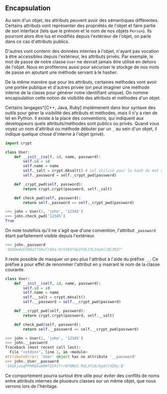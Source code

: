 ## Encapsulation

Au sein d'un objet, les attributs peuvent avoir des sémantiques différentes.
Certains attributs vont représenter des propriétés de l'objet et faire partie de son interface (tels que le prénom et le nom de nos objets `Person`). Ils pourront alors être lus et modifiés depuis l'extérieur de l'objet, on parle dans ce cas d'attributs publics.

D'autres vont contenir des données internes à l'objet, n'ayant pas vocation à être accessibles depuis l'extérieur, les attributs privés.
Par exemple, le mot de passe de notre classe `User` ne devrait jamais être utilisé en dehors de l'objet. Nous en profiterons aussi pour sécuriser le stockge de nos mots de passe en ajoutant une méthode servant à le hasher.

De la même manière que pour les attributs, certaines méthodes vont avoir une portée publique et d'autres privée (on peut imaginer une méthode interne de la classe pour générer notre identifiant unique).
On nomme encapsulation cette notion de visibilité des attributs et méthodes d'un objet.

Certains langages^[C++, Java, Ruby] implémenent dans leur syntaxe des outils pour gérer la visibilité des attributs et méthodes, mais il n'y a rien de tel en Python.
Il existe à la place des conventions, qui indiquent aux développeurs quels attributs/méthodes sont publics ou privés.
Quand vous voyez un nom d'attribut ou méthode débuter par un `_` au sein d'un objet, il indique quelque chose d'interne à l'objet (privé).

```python
import crypt

class User:
    def __init__(self, id, name, password):
        self.id = id
        self.name = name
        self._salt = crypt.mksalt() # sel utilisé pour le hash du mot de passe
        self._password = self._crypt_pwd(password)

    def _crypt_pwd(self, password):
        return crypt.crypt(password, self._salt)

    def check_pwd(self, password):
        return self._password == self._crypt_pwd(password)
```

```python
>>> john = User(1, 'john', '12345')
>>> john.check_pwd('12345')
True
```

On note toutefois qu'il ne s'agit que d'une convention, l'attribut `_password` étant parfaitement visible depuis l'extérieur.

```python
>>> john._password
'$6$DwdvE5H8sT71Huf/$9a.H/VIK4fdwIFdLJYL34yml/QC3KZ7'
```

Il reste possible de masquer un peu plus l'attribut à l'aide du préfixe `__`. Ce préfixe a pour effet de renommer l'attribut en y insérant le nom de la classe courante.

```python
class User:
    def __init__(self, id, name, password):
        self.id = id
        self.name = name
        self.__salt = crypt.mksalt()
        self.__password = self.__crypt_pwd(password)

    def __crypt_pwd(self, password):
        return crypt.crypt(password, self.__salt)

    def check_pwd(self, password):
        return self.__password == self.__crypt_pwd(password)
```

```python
>>> john = User(1, 'john', '12345')
>>> john.__password
Traceback (most recent call last):
  File "<stdin>", line 1, in <module>
AttributeError: 'User' object has no attribute '__password'
>>> john._User__password
'$6$kjwoqPPHRQAamRHT$591frrNfNNb3.RdLXYiB/bgdCC4Z0p.B'
```

Ce comportement pourra surtout être utile pour éviter des conflits de noms entre attributs internes de plusieurs classes sur un même objet, que nous verrons lors de l'héritage.
